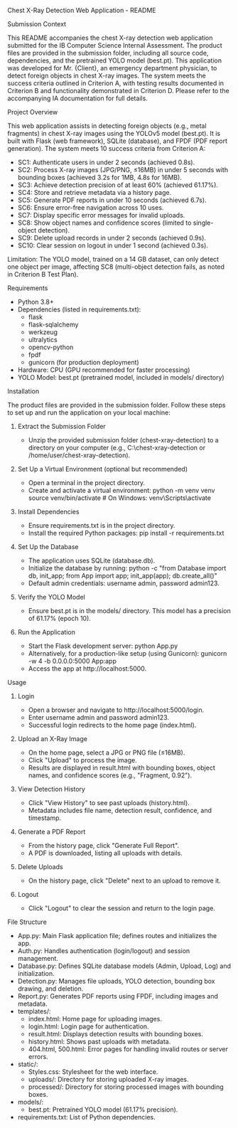 Chest X-Ray Detection Web Application - README

Submission Context

This README accompanies the chest X-ray detection web application submitted for the IB Computer Science Internal Assessment. The product files are provided in the submission folder, including all source code, dependencies, and the pretrained YOLO model (best.pt). This application was developed for Mr. {Client}, an emergency department physician, to detect foreign objects in chest X-ray images. The system meets the success criteria outlined in Criterion A, with testing results documented in Criterion B and functionality demonstrated in Criterion D. Please refer to the accompanying IA documentation for full details.

Project Overview

This web application assists in detecting foreign objects (e.g., metal fragments) in chest X-ray images using the YOLOv5 model (best.pt). It is built with Flask (web framework), SQLite (database), and FPDF (PDF report generation). The system meets 10 success criteria from Criterion A:

- SC1: Authenticate users in under 2 seconds (achieved 0.8s).
- SC2: Process X-ray images (JPG/PNG, ≤16MB) in under 5 seconds with bounding boxes (achieved 3.2s for 1MB, 4.8s for 16MB).
- SC3: Achieve detection precision of at least 60% (achieved 61.17%).
- SC4: Store and retrieve metadata via a history page.
- SC5: Generate PDF reports in under 10 seconds (achieved 6.7s).
- SC6: Ensure error-free navigation across 10 uses.
- SC7: Display specific error messages for invalid uploads.
- SC8: Show object names and confidence scores (limited to single-object detection).
- SC9: Delete upload records in under 2 seconds (achieved 0.9s).
- SC10: Clear session on logout in under 1 second (achieved 0.3s).

Limitation: The YOLO model, trained on a 14 GB dataset, can only detect one object per image, affecting SC8 (multi-object detection fails, as noted in Criterion B Test Plan).

Requirements

- Python 3.8+
- Dependencies (listed in requirements.txt):
  - flask
  - flask-sqlalchemy
  - werkzeug
  - ultralytics
  - opencv-python
  - fpdf
  - gunicorn (for production deployment)
- Hardware: CPU (GPU recommended for faster processing)
- YOLO Model: best.pt (pretrained model, included in models/ directory)

Installation

The product files are provided in the submission folder. Follow these steps to set up and run the application on your local machine:

1. Extract the Submission Folder
   - Unzip the provided submission folder (chest-xray-detection) to a directory on your computer (e.g., C:\chest-xray-detection or /home/user/chest-xray-detection).

2. Set Up a Virtual Environment (optional but recommended)
   - Open a terminal in the project directory.
   - Create and activate a virtual environment:
     python -m venv venv
     source venv/bin/activate  # On Windows: venv\Scripts\activate

3. Install Dependencies
   - Ensure requirements.txt is in the project directory.
   - Install the required Python packages:
     pip install -r requirements.txt

4. Set Up the Database
   - The application uses SQLite (database.db).
   - Initialize the database by running:
     python -c "from Database import db, init_app; from App import app; init_app(app); db.create_all()"
   - Default admin credentials: username admin, password admin123.

5. Verify the YOLO Model
   - Ensure best.pt is in the models/ directory. This model has a precision of 61.17% (epoch 10).

6. Run the Application
   - Start the Flask development server:
     python App.py
   - Alternatively, for a production-like setup (using Gunicorn):
     gunicorn -w 4 -b 0.0.0.0:5000 App:app
   - Access the app at http://localhost:5000.

Usage

1. Login
   - Open a browser and navigate to http://localhost:5000/login.
   - Enter username admin and password admin123.
   - Successful login redirects to the home page (index.html).

2. Upload an X-Ray Image
   - On the home page, select a JPG or PNG file (≤16MB).
   - Click "Upload" to process the image.
   - Results are displayed in result.html with bounding boxes, object names, and confidence scores (e.g., "Fragment, 0.92").

3. View Detection History
   - Click "View History" to see past uploads (history.html).
   - Metadata includes file name, detection result, confidence, and timestamp.

4. Generate a PDF Report
   - From the history page, click "Generate Full Report".
   - A PDF is downloaded, listing all uploads with details.

5. Delete Uploads
   - On the history page, click "Delete" next to an upload to remove it.

6. Logout
   - Click "Logout" to clear the session and return to the login page.

File Structure

- App.py: Main Flask application file; defines routes and initializes the app.
- Auth.py: Handles authentication (login/logout) and session management.
- Database.py: Defines SQLite database models (Admin, Upload, Log) and initialization.
- Detection.py: Manages file uploads, YOLO detection, bounding box drawing, and deletion.
- Report.py: Generates PDF reports using FPDF, including images and metadata.
- templates/:
  - index.html: Home page for uploading images.
  - login.html: Login page for authentication.
  - result.html: Displays detection results with bounding boxes.
  - history.html: Shows past uploads with metadata.
  - 404.html, 500.html: Error pages for handling invalid routes or server errors.
- static/:
  - Styles.css: Stylesheet for the web interface.
  - uploads/: Directory for storing uploaded X-ray images.
  - processed/: Directory for storing processed images with bounding boxes.
- models/:
  - best.pt: Pretrained YOLO model (61.17% precision).
- requirements.txt: List of Python dependencies.

